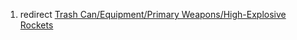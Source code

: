 1.  redirect [Trash Can/Equipment/Primary Weapons/High-Explosive
    Rockets](Trash_Can/Equipment/Primary_Weapons/High-Explosive_Rockets "wikilink")